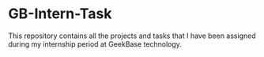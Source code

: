 # GB-Intern-Task

This repository contains all the projects and tasks that I have been assigned during my internship period at GeekBase technology.
